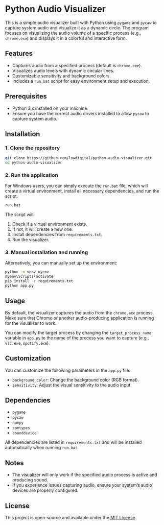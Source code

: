 
# Python Audio Visualizer

This is a simple audio visualizer built with Python using `pygame` and `pycaw` to capture system audio and visualize it as a dynamic circle. The program focuses on visualizing the audio volume of a specific process (e.g., `chrome.exe`) and displays it in a colorful and interactive form.

## Features

- Captures audio from a specified process (default is `chrome.exe`).
- Visualizes audio levels with dynamic circular lines.
- Customizable sensitivity and background colors.
- Includes a `run.bat` script for easy environment setup and execution.

## Prerequisites

- Python 3.x installed on your machine.
- Ensure you have the correct audio drivers installed to allow `pycaw` to capture system audio.

## Installation

### 1. Clone the repository

```bash
git clone https://github.com/lowdigital/python-audio-visualizer.git
cd python-audio-visualizer
```

### 2. Run the application

For Windows users, you can simply execute the `run.bat` file, which will create a virtual environment, install all necessary dependencies, and run the script.

```bash
run.bat
```

The script will:

1. Check if a virtual environment exists.
2. If not, it will create a new one.
3. Install dependencies from `requirements.txt`.
4. Run the visualizer.

### 3. Manual installation and running

Alternatively, you can manually set up the environment:

```bash
python -m venv myenv
myenv\Scripts\activate
pip install -r requirements.txt
python app.py
```

## Usage

By default, the visualizer captures the audio from the `chrome.exe` process. Make sure that Chrome or another audio-producing application is running for the visualizer to work.

You can modify the target process by changing the `target_process_name` variable in `app.py` to the name of the process you want to capture (e.g., `vlc.exe`, `spotify.exe`).

## Customization

You can customize the following parameters in the `app.py` file:

- `background_color`: Change the background color (RGB format).
- `sensitivity`: Adjust the visual sensitivity to the audio input.

## Dependencies

- `pygame`
- `pycaw`
- `numpy`
- `comtypes`
- `sounddevice`

All dependencies are listed in `requirements.txt` and will be installed automatically when running `run.bat`.

## Notes

- The visualizer will only work if the specified audio process is active and producing sound.
- If you experience issues capturing audio, ensure your system’s audio devices are properly configured.

## License

This project is open-source and available under the [MIT License](LICENSE).
